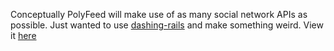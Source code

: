 Conceptually PolyFeed will make use of as many social network APIs as possible. Just wanted to use [dashing-rails](https://github.com/gottfrois/dashing-rails) and make something weird. View it [here](https://polyfeed.herokuapp.com/dashing/dashboards)

